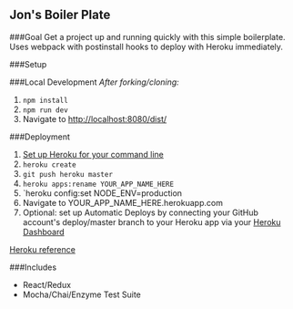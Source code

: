 Jon's Boiler Plate
------

###Goal
Get a project up and running quickly with this simple boilerplate.
Uses webpack with postinstall hooks to deploy with Heroku immediately.

###Setup


###Local Development
_After forking/cloning:_

1. `npm install`
2. `npm run dev`
3. Navigate to [http://localhost:8080/dist/](http://localhost:8080/dist/)

###Deployment
1. [Set up Heroku for your command line](https://devcenter.heroku.com/articles/heroku-command-line)
2. `heroku create`
3. `git push heroku master`
4. `heroku apps:rename YOUR_APP_NAME_HERE`
5. `heroku config:set NODE_ENV=production
6. Navigate to YOUR_APP_NAME_HERE.herokuapp.com
7. Optional: set up Automatic Deploys by connecting your GitHub account's deploy/master branch to your Heroku app via your [Heroku Dashboard](https://dashboard.heroku.com)

[Heroku reference](https://devcenter.heroku.com/articles/git)

###Includes

- React/Redux
- Mocha/Chai/Enzyme Test Suite

